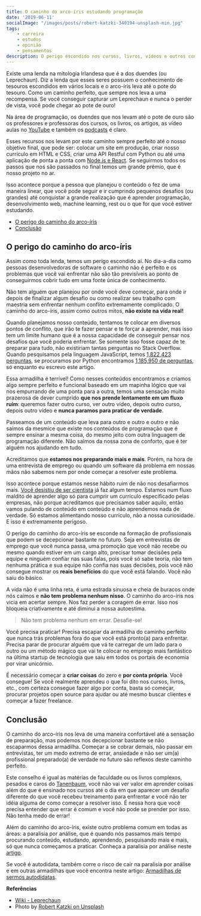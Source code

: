 ```yaml
---
title: O caminho do arco-íris estudando programação
date: '2019-06-11'
socialImage: "/images/posts/robert-katzki-340194-unsplash-min.jpg"
tags:
    - carreira
    - estudos
    - opinião
    - pensamentos
description: O perigo escondido nos cursos, livros, vídeos e outros conteúdos que ensinam programação através do caminho perfeito, o caminho do arco-íris
---
```

Existe uma lenda na mitologia Irlandesa que é a dos duendes (ou Leprechaun). Diz a lenda que esses seres possuem o conhecimento de tesouros escondidos em vários locais e o arco-íris leva até o pote do tesouro. Como um caminho perfeito, que sempre nos leva a uma recompensa. Se você conseguir capturar um Leprechaun e nunca o perder de vista, você pode chegar ao pote de ouro!

Na área de programação, os duendes que nos levam até o pote de ouro são os professores e professoras dos cursos, os livros, os artigos, as vídeo aulas no [YouTube](https://youtube.com/ouniversodaprogramacao) e também os [podcasts](https://anchor.fm/ouniversodaprogramacao) é claro.

Esses recursos nos levam por este caminho sempre perfeito até o nosso objetivo final, que pode ser: colocar um site em produção, criar nosso currículo em HTML e CSS, criar uma API Restful com Python ou até uma aplicação de ponta a ponta com [Node.js e React](/curso/do-zero-ao-fullstack-com-nodejs-bancos-de-dados-express-e-react/). Se seguirmos todos os passos que nos são passados no final temos um grande prêmio, que é nosso projeto no ar.

Isso acontece porque a pessoa que planejou o conteúdo o fez de uma maneira linear, que você pode seguir e ir cumprindo pequenos desafios (ou grandes) até conquistar a grande realização que é aprender programação, desenvolvimento web, machine learning, rest ou o que for que você estiver estudando.


<!-- vscode-markdown-toc -->
* [O perigo do caminho do arco-íris](#Operigodocaminhodoarco-ris)
* [Conclusão](#Concluso)

<!-- vscode-markdown-toc-config
	numbering=false
	autoSave=true
	/vscode-markdown-toc-config -->
<!-- /vscode-markdown-toc -->

## <a name='Operigodocaminhodoarco-ris'></a>O perigo do caminho do arco-íris

Assim como toda lenda, temos um perigo escondido aí. No dia-a-dia como pessoas desenvolvedoras de software o caminho não é perfeito e os problemas que você vai enfrentar não são tão previsíveis ao ponto de conseguirmos cobrir tudo em uma fonte única de conhecimento.

Não tem alguém que planejou por onde você deve começar, para onde ir depois de finalizar algum desafio ou como realizar seu trabalho com maestria sem enfrentar nenhum conflito extremamente complicado. O caminho do arco-íris, assim como outros mitos, **não existe na vida real!**

Quando planejamos nosso conteúdo, tentamos te colocar em diversos pontos de conflito, que irão te fazer pensar e te forçar a aprender, mas isso tem um limite humano que é a nossa capacidade de conseguir pensar nos desafios que você poderia enfrentar. Se somente isso fosse capaz de te preparar para tudo, não existiriam tantas perguntas no Stack Overflow. Quando pesquisamos pela linguagem JavaScript, temos [1,822,423 perguntas](https://stackoverflow.com/questions/tagged/javascript), se procuramos por Python encontramos [1,185,950 de perguntas](https://stackoverflow.com/questions/tagged/python), só enquanto eu escrevo este artigo.

Essa armadilha é terrível! Como nesses conteúdos encontramos e criamos algo sempre perfeito e funcional baseado em um mapinha lógico que vai nos empurrando de uma ponta para a outra, temos uma sensação muito prazerosa de dever cumprido **que nos prende lentamente em um fluxo ruim**: queremos fazer outro curso, ver outro vídeo, depois outro curso, depois outro vídeo e **nunca paramos para praticar de verdade**. 

Passeamos de um conteúdo que leva para outro e outro e outro e não saímos da mesmice que existe nos conteúdos de programação que é sempre ensinar a mesma coisa, do mesmo jeito com outra linguagem de programação diferente. Não saímos da nossa zona de conforto, que é ter alguém nos ajudando em tudo.

Acreditamos que **estamos nos preparando mais e mais**. Porém, na hora de uma entrevista de emprego ou quando um software dá problema em nossas mãos não sabemos nem por onde começar a resolver este problema.

Isso acontece porque estamos nesse hábito ruim de não nos desafiarmos mais. [Você desistiu de ser cientista](/posts/Por-que-voce-desistiu-de-ser-Cientista/) já faz algum tempo. Estamos num fluxo maldito de aprender algo só para cumprir um currículo especificado pelas empresas, não porque acreditamos que precisamos saber aquilo, então vamos pulando de conteúdo em conteúdo e não aprendemos nada de verdade. Só estamos alimentando nosso currículo, não a nossa curiosidade. E isso é extremamente perigoso.

O perigo do caminho do arco-íris se esconde na formação de profissionais que podem se decepcionar bastante no futuro. Seja em entrevistas de emprego que você nunca passa, uma promoção que você não recebe ou mesmo quando estiver em um cargo alto, precisar tomar decisões pela equipe e ninguém confiar nas suas falas, pois você só sabe teoria, não tem nenhuma prática e sua equipe não confia nas suas decisões, pois você não consegue mostrar os **reais benefícios** do que você está falando. Você não saiu do básico.

A vida não é uma linha reta, é uma estrada sinuosa e cheia de buracos onde nós caímos e **não tem problema nenhum nisso**. O caminho do arco-íris nos vicia em acertar sempre. Nos faz perder a coragem de errar. Isso nos bloqueia criativamente e até diminui a nossa autoestima.

> Não tem problema nenhum em errar. Desafie-se!

Você precisa praticar! Precisa escapar da armadilha do caminho perfeito que nunca trás problemas fora do que você está pronto(a) para enfrentar. Precisa parar de procurar alguém que vá te carregar de um lado para o outro ou um método mágico que vai te colocar no emprego mais fantástico na última startup de tecnologia que saiu em todos os portais de economia por virar unicórnio.

É necessário começar a **criar coisas** do zero e **por conta própria**. Você consegue! Se você realmente aprendeu o que foi dito nos cursos, livros, etc., com certeza consegue fazer algo por conta, basta só começar, procurar projetos open source para ajudar ou até mesmo buscar clientes e começar a fazer freelance.

## <a name='Concluso'></a>Conclusão

O caminho do arco-íris nos leva de uma maneira confortável até a sensação de preparação, mas podemos nos decepcionar bastante se não escaparmos dessa armadilha. Começar a se cobrar demais, não passar em entrevistas, ter um medo extremo de errar, ansiedade e não ser um(a) profissional preparado(a) de verdade no futuro são reflexos deste caminho perfeito.

Este conselho é igual as matérias de faculdade ou os livros complexos, pesados e caros do [Tanenbaum](https://amzn.to/2MGKieV), você não vai ver valor em aprender coisas além do que é ensinado nos cursos até o dia em que aparecer um desafio diferente do que você recebeu treinamento para enfrentar e você não ter idéia alguma de como começar a resolver isso. É nessa hora que você precisa entender que errar é comum e você não pode se prender por isso. Não tenha medo de errar!

Além do caminho do arco-íris, existe outro problema comum em todas as áreas: a paralisia por análise, que é quando nós passamos mais tempo procurando conteúdo, estudando, aprendendo, pesquisando mais e mais, só que nunca começamos a praticar. Conheça a paralisia por análise neste [artigo](/posts/pare-de-procurar-conteúdo-e-comece-a-praticar-você-pode-estar-bloqueado-pela-paralisia-por-análise/).

Se você é autodidata, também corre o risco de cair na paralisia por análise e em outras armadilhas que você encontra neste artigo: [Armadilhas de sermos autodidatas](/posts/problemas-ou-armadilhas-de-sermos-autodidatas/).

**Referências**

- [Wiki - Leprechaun](https://pt.wikipedia.org/wiki/Leprechaun)
- Photo by [Robert Katzki on Unsplash](https://unsplash.com/photos/jbtfM0XBeRc)